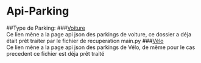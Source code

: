 ﻿# Api-Parking
 ##Type de Parking:
  ###[Voiture](https://twilhem.github.io/Api-Parking/SAE-Car.txt)  
  Ce lien mène a la page api json des parkings de voiture, ce dossier a déja était prêt traiter par le fichier de recuperation main.py
  ###[Vélo](https://twilhem.github.io/Api-Parking/SAE-Bike.txt)  
  Ce lien mène a la page api json des parkings de Vélo, de même pour le cas precedent ce fichier est déja prêt traité
